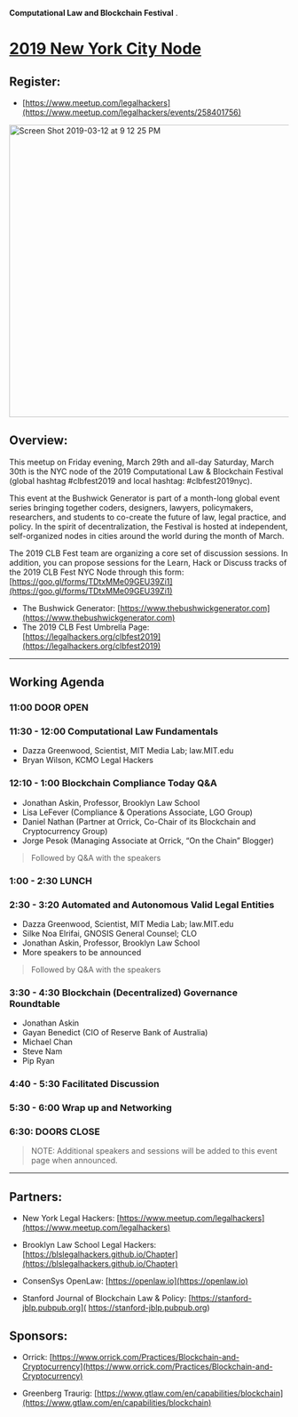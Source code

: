 **Computational Law and Blockchain Festival** . 

# [2019 New York City Node](https://clbfest.github.io/2019-NYC)

## Register: 

* [https://www.meetup.com/legalhackers](https://www.meetup.com/legalhackers/events/258401756)

<img width="526" alt="Screen Shot 2019-03-12 at 9 12 25 PM" src="https://user-images.githubusercontent.com/2357755/54247052-d01d8e00-450d-11e9-9407-821b1e4fcaaf.png">


## Overview:

This meetup on Friday evening, March 29th and all-day Saturday, March 30th is the NYC node of the 2019 Computational Law & Blockchain Festival (global hashtag #clbfest2019 and local hashtag: #clbfest2019nyc).

This event at the Bushwick Generator is part of a month-long global event series bringing together coders, designers, lawyers, policymakers, researchers, and students to co-create the future of law, legal practice, and policy. In the spirit of decentralization, the Festival is hosted at independent, self-organized nodes in cities around the world during the month of March.

The 2019 CLB Fest team are organizing a core set of discussion sessions.
In addition, you can propose sessions for the Learn, Hack or Discuss tracks of the 2019 CLB Fest NYC Node through this form: [https://goo.gl/forms/TDtxMMe09GEU39Zi1](https://goo.gl/forms/TDtxMMe09GEU39Zi1)

* The Bushwick Generator: [https://www.thebushwickgenerator.com](https://www.thebushwickgenerator.com)
* The 2019 CLB Fest Umbrella Page: [https://legalhackers.org/clbfest2019](https://legalhackers.org/clbfest2019)

-------------------------------------

## Working Agenda

### 11:00 DOOR OPEN

### 11:30 - 12:00 Computational Law Fundamentals

* Dazza Greenwood, Scientist, MIT Media Lab; law.MIT.edu
* Bryan Wilson, KCMO Legal Hackers 

### 12:10 - 1:00 Blockchain Compliance Today Q&A

* Jonathan Askin, Professor, Brooklyn Law School
* Lisa LeFever (Compliance & Operations Associate, LGO Group)
* Daniel Nathan (Partner at Orrick, Co-Chair of its Blockchain and Cryptocurrency Group) 
* Jorge Pesok (Managing Associate at Orrick, “On the Chain” Blogger)

> Followed by Q&A with the speakers

### 1:00 - 2:30 LUNCH

### 2:30 - 3:20 Automated and Autonomous Valid Legal Entities

* Dazza Greenwood, Scientist, MIT Media Lab; law.MIT.edu
* Silke Noa Elrifai, GNOSIS General Counsel; CLO 
* Jonathan Askin, Professor, Brooklyn Law School
* More speakers to be announced

> Followed by Q&A with the speakers

### 3:30 - 4:30 Blockchain (Decentralized) Governance Roundtable

* Jonathan Askin
* Gayan Benedict (CIO of Reserve Bank of Australia)
* Michael Chan
* Steve Nam
* Pip Ryan

### 4:40 - 5:30 Facilitated Discussion

### 5:30 - 6:00 Wrap up and Networking

### 6:30: DOORS CLOSE

> NOTE: Additional speakers and sessions will be added to this event page when announced. 

--------------------------------

## Partners:

* New York Legal Hackers: [https://www.meetup.com/legalhackers](https://www.meetup.com/legalhackers)

* Brooklyn Law School Legal Hackers: [https://blslegalhackers.github.io/Chapter](https://blslegalhackers.github.io/Chapter)

* ConsenSys OpenLaw: [https://openlaw.io](https://openlaw.io)

* Stanford Journal of Blockchain Law & Policy: [https://stanford-jblp.pubpub.org]( https://stanford-jblp.pubpub.org)

## Sponsors:

* Orrick: [https://www.orrick.com/Practices/Blockchain-and-Cryptocurrency](https://www.orrick.com/Practices/Blockchain-and-Cryptocurrency)

* Greenberg Traurig: [https://www.gtlaw.com/en/capabilities/blockchain](https://www.gtlaw.com/en/capabilities/blockchain)

